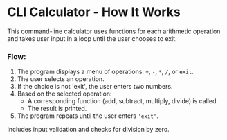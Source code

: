 
#  CLI Calculator - How It Works

This command-line calculator uses functions for each arithmetic operation and takes user input in a loop until the user chooses to exit.

###  Flow:
1. The program displays a menu of operations: `+`, `-`, `*`, `/`, or `exit`.
2. The user selects an operation.
3. If the choice is not 'exit', the user enters two numbers.
4. Based on the selected operation:
   - A corresponding function (add, subtract, multiply, divide) is called.
   - The result is printed.
5. The program repeats until the user enters `'exit'`.

Includes input validation and checks for division by zero.
